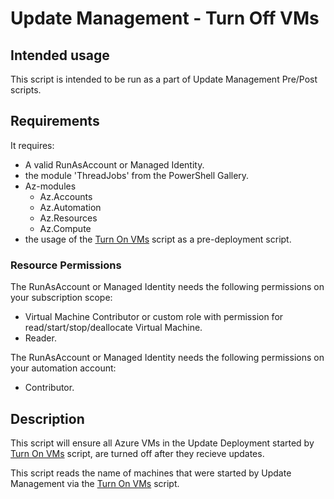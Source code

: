 # Update Management - Turn Off VMs

## Intended usage

This script is intended to be run as a part of Update Management Pre/Post scripts.

## Requirements

It requires:

- A valid RunAsAccount or Managed Identity.
- the module 'ThreadJobs' from the PowerShell Gallery.
- Az-modules
  - Az.Accounts
  - Az.Automation
  - Az.Resources
  - Az.Compute
- the usage of the [Turn On VMs](../turnonvms/) script as a pre-deployment script.

### Resource Permissions

The RunAsAccount or Managed Identity needs the following permissions on your subscription scope:

- Virtual Machine Contributor or custom role with permission for read/start/stop/deallocate Virtual Machine.
- Reader.

The RunAsAccount or Managed Identity needs the following permissions on your automation account:

- Contributor.

## Description

This script will ensure all Azure VMs in the Update Deployment started by [Turn On VMs](../turnonvms/) script, are turned off after they recieve updates.

This script reads the name of machines that were started by Update Management via the [Turn On VMs](../turnonvms/) script.
